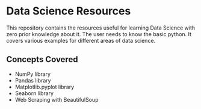 # Data Science Resources
This repository contains the resources useful for learning Data Science with zero prior knowledge about it. The user needs to know the basic python.
It covers various examples for different areas of data science.

## Concepts Covered
- NumPy library
- Pandas library
- Matplotlib.pyplot library
- Seaborn library
- Web Scraping with BeautifulSoup

